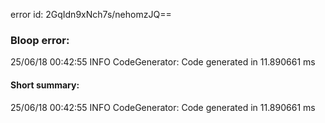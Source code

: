 error id: 2GqIdn9xNch7s/nehomzJQ==
### Bloop error:

25/06/18 00:42:55 INFO CodeGenerator: Code generated in 11.890661 ms
#### Short summary: 

25/06/18 00:42:55 INFO CodeGenerator: Code generated in 11.890661 ms
